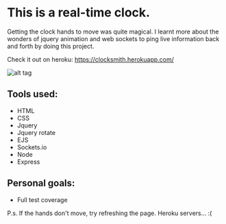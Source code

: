 # This is a real-time clock.

Getting the clock hands to move was quite magical. I learnt more about the wonders of jquery animation and web sockets to ping live information back and forth by doing this project.

Check it out on heroku: https://clocksmith.herokuapp.com/

![alt tag](https://raw.github.com/schlap/Clocksmith/master/public/images/screen-shot.png)

## Tools used:

* HTML
* CSS
* Jquery
* Jquery rotate
* EJS
* Sockets.io
* Node
* Express

## Personal goals:

* Full test coverage


P.s. If the hands don't move, try refreshing the page. Heroku servers... :(
